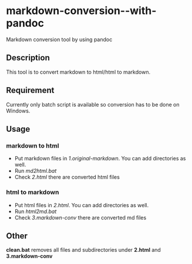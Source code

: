 markdown-conversion--with-pandoc
================================

Markdown conversion tool by using pandoc

## Description

This tool is to convert markdown to html/html to markdown.

## Requirement

Currently only batch script is available so conversion has to be done on Windows.

## Usage

### markdown to html

- Put markdown files in *1.original-markdown*. You can add directories as well.
- Run *md2html.bat*
- Check *2.html* there are converted html files

### html to markdown

- Put html files in *2.html*. You can add directories as well.
- Run *html2md.bat*
- Check *3.markdown-conv* there are converted md files

## Other

**clean.bat** removes all files and subdirectories under **2.html** and **3.markdown-conv**
